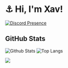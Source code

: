 # ⚓ Hi, I'm Xav!

[![Discord Presence](https://lanyard.cnrad.dev/api/1314991090616766564)](https://discord.com/users/1314991090616766564)

## GitHub Stats
![Github Stats](https://github-readme-stats.vercel.app/api?username=xavoyx&show_icons=true&theme=tokyonight) ![Top Langs](https://github-readme-stats.vercel.app/api/top-langs/?username=xavoyx&layout=compact&theme=tokyonight) 


[![](https://visitcount.itsvg.in/api?id=Pylora&label=Profile%20Views&color=0&icon=0&pretty=false)](https://visitcount.itsvg.in)
